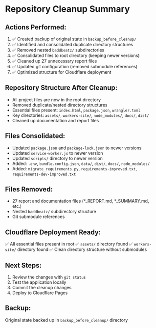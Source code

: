 # Repository Cleanup Summary

## Actions Performed:
1. ✅ Created backup of original state in `backup_before_cleanup/`
2. ✅ Identified and consolidated duplicate directory structures
3. ✅ Removed nested `baddbeatz/` subdirectories
4. ✅ Consolidated files to root directory (keeping newer versions)
5. ✅ Cleaned up 27 unnecessary report files
6. ✅ Updated git configuration (removed submodule references)
7. ✅ Optimized structure for Cloudflare deployment

## Repository Structure After Cleanup:
- All project files are now in the root directory
- Removed duplicate/nested directory structures
- Essential files present: `index.html`, `package.json`, `wrangler.toml`
- Key directories: `assets/`, `workers-site/`, `node_modules/`, `docs/`, `dist/`
- Cleaned up documentation and report files

## Files Consolidated:
- Updated `package.json` and `package-lock.json` to newer versions
- Updated `service-worker.js` to newer version
- Updated `scripts/` directory to newer version
- Added: `.env`, `bundle.config.json`, `data/`, `dist/`, `docs/`, `node_modules/`
- Added: `migrate_requirements.py`, `requirements-improved.txt`, `requirements-dev-improved.txt`

## Files Removed:
- 27 report and documentation files (*_REPORT.md, *_SUMMARY.md, etc.)
- Nested `baddbeatz/` subdirectory structure
- Git submodule references

## Cloudflare Deployment Ready:
✅ All essential files present in root
✅ `assets/` directory found
✅ `workers-site/` directory found
✅ Clean directory structure without submodules

## Next Steps:
1. Review the changes with `git status`
2. Test the application locally
3. Commit the cleanup changes
4. Deploy to Cloudflare Pages

## Backup:
Original state backed up in `backup_before_cleanup/` directory
